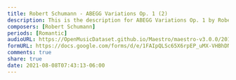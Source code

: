 ```yaml
---
title: Robert Schumann - ABEGG Variations Op. 1 (2)
description: This is the description for ABEGG Variations Op. 1 by Robert Schumann
composers: [Robert Schumann]
periods: [Romantic]
audioURL: https://OpenMusicDataset.github.io/Maestro/maestro-v3.0.0/2011/MIDI-Unprocessed_04_R1_2011_MID--AUDIO_R1-D2_06_Track06_wav.midi
formURL: https://docs.google.com/forms/d/e/1FAIpQLSc65X6rpEP_uMX-VHBhDNuJgfc2TudrljQgK6PeiUbu-7tJrg/viewform
comments: true
share: true
date: 2021-08-08T07:43:13-06:00
---
```

